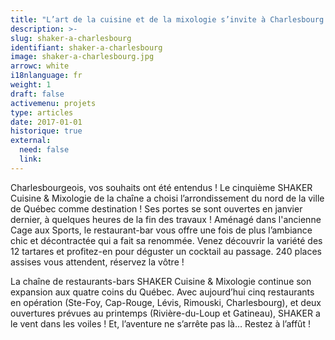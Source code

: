 ```yaml
---
title: "L’art de la cuisine et de la mixologie s’invite à Charlesbourg !"
description: >-
slug: shaker-a-charlesbourg
identifiant: shaker-a-charlesbourg 
image: shaker-a-charlesbourg.jpg
arrowc: white
i18nlanguage: fr
weight: 1
draft: false
activemenu: projets
type: articles
date: 2017-01-01
historique: true
external:
  need: false
  link:
---
```


Charlesbourgeois, vos souhaits ont été entendus ! Le cinquième SHAKER Cuisine & Mixologie de la chaîne a choisi l’arrondissement du nord de la ville de Québec comme destination ! Ses portes se sont ouvertes en janvier dernier, à quelques heures de la fin des travaux ! Aménagé dans l'ancienne Cage aux Sports, le restaurant-bar vous offre une fois de plus l’ambiance chic et décontractée qui a fait sa renommée. Venez découvrir la variété des 12 tartares et profitez-en pour déguster un cocktail au passage. 240 places assises vous attendent, réservez la vôtre ! 

La chaîne de restaurants-bars SHAKER Cuisine & Mixologie continue son expansion aux quatre coins du Québec. Avec aujourd’hui cinq restaurants en opération (Ste-Foy, Cap-Rouge, Lévis, Rimouski, Charlesbourg), et deux ouvertures prévues au printemps (Rivière-du-Loup et Gatineau), SHAKER a le vent dans les voiles ! Et, l’aventure ne s’arrête pas là… Restez à l’affût !
